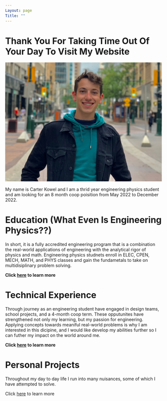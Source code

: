 ```yaml
---
Layout: page
Title: ""
---
```


# Thank You For Taking Time Out Of Your Day To Visit My Website  

![rs](https://raw.githubusercontent.com/carterkowel/carterkowel.github.io/master/assets/images/profilepic2.PNG)  

My name is Carter Kowel and I am a thrid year engineering physics student and am looking for an 8 month coop poisition from May 2022 to December 2022.


# Education (What Even Is Engineering Physics??)  
In short, it is a fully accredited engineering program that is a combination the real-world applications of engineering with the analytical rigor of physics and math.
Engineering physics studnets enroll in ELEC, CPEN, MECH, MATH, and PHYS classes and gain the fundametals to take on multidisiplinary problem solving.  

**Click [here](education.md) to learn more**

# Technical Experience  
Through journey as an engineering student have engaged in design teams, school projects, and a 4-month coop term. These opputunites have strengthened not only my learning, but my passion for engineering. Applying concepts towards meaniful real-world problems is why I am interested in this dicipine, and I would like develop my abilities further so I can futher my impact on the world around me.  

**Click [here](experience.md) to learn more**


# Personal Projects  
Throughout my day to day life I run into many nuisances, some of which I have attempted to solve.  

Click [here](projects.md) to learn more   

